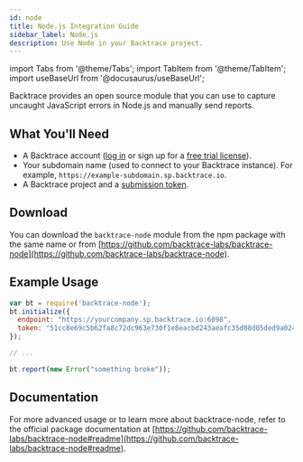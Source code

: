 ```yaml
---
id: node
title: Node.js Integration Guide
sidebar_label: Node.js
description: Use Node in your Backtrace project.
---
```


import Tabs from '@theme/Tabs';
import TabItem from '@theme/TabItem';
import useBaseUrl from '@docusaurus/useBaseUrl';

Backtrace provides an open source module that you can use to capture uncaught JavaScript errors in Node.js and manually send reports.

## What You'll Need

- A Backtrace account ([log in](https://backtrace.io/login) or sign up for a [free trial license](https://backtrace.io/sign-up)).
- Your subdomain name (used to connect to your Backtrace instance). For example, `https://example-subdomain.sp.backtrace.io`.
- A Backtrace project and a [submission token](/error-reporting/project-setup/submission-url).

## Download

You can download the `backtrace-node` module from the npm package with the same name or from [https://github.com/backtrace-labs/backtrace-node](https://github.com/backtrace-labs/backtrace-node).

## Example Usage

```javascript
var bt = require('backtrace-node');
bt.initialize({
  endpoint: "https://yourcompany.sp.backtrace.io:6098",
  token: "51cc8e69c5b62fa8c72dc963e730f1e8eacbd243aeafc35d08d05ded9a024121",
});

// ...

bt.report(new Error("something broke"));
```

## Documentation

For more advanced usage or to learn more about backtrace-node, refer to the official package documentation at [https://github.com/backtrace-labs/backtrace-node#readme](https://github.com/backtrace-labs/backtrace-node#readme).
